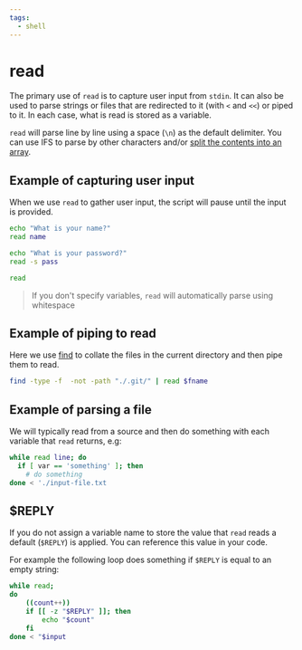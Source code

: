 ```yaml
---
tags:
  - shell
---
```


# read

The primary use of `read` is to capture user input from `stdin`. It can also be
used to parse strings or files that are redirected to it (with `<` and `<<`) or
piped to it. In each case, what is read is stored as a variable.

`read` will parse line by line using a space (`\n`) as the default delimiter.
You can use IFS to parse by other characters and/or
[split the contents into an array](Split_into_array_in_Bash.md).

## Example of capturing user input

When we use `read` to gather user input, the script will pause until the input
is provided.

```bash
echo "What is your name?"
read name

echo "What is your password?"
read -s pass

read

```

> If you don't specify variables, `read` will automatically parse using
> whitespace

## Example of piping to read

Here we use [find](Find_Bash_command.md) to collate the files in
the current directory and then pipe them to read.

```bash
find -type -f  -not -path "./.git/" | read $fname
```

## Example of parsing a file

We will typically read from a source and then do something with each variable
that `read` returns, e.g:

```bash
while read line; do
  if [ var == 'something' ]; then
    # do something
done < './input-file.txt
```

## $REPLY

If you do not assign a variable name to store the value that `read` reads a
default (`$REPLY`) is applied. You can reference this value in your code.

For example the following loop does something if `$REPLY` is equal to an empty
string:

```bash
while read;
do
    ((count++))
    if [[ -z "$REPLY" ]]; then
        echo "$count"
    fi
done < "$input
```
